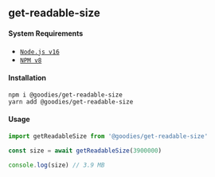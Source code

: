 ## get-readable-size

#### System Requirements

- [`Node.js v16`](https://github.com/nodejs/node/releases/tag/v16.0.0)
- [`NPM v8`](https://github.com/npm/cli/releases/tag/v8.0.0)

#### Installation

```sh-session
npm i @goodies/get-readable-size
yarn add @goodies/get-readable-size
```

#### Usage

```js
import getReadableSize from '@goodies/get-readable-size'

const size = await getReadableSize(3900000)

console.log(size) // 3.9 MB
```
